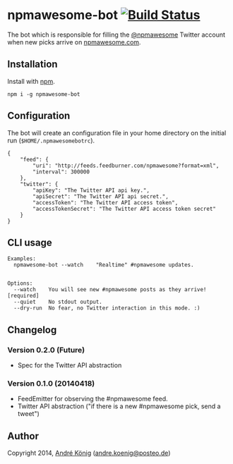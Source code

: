 # npmawesome-bot [![Build Status](https://travis-ci.org/npmawesome/bot.svg?branch=master)](https://travis-ci.org/npmawesome/bot)

The bot which is responsible for filling the [@npmawesome](http://twitter.com/npmawesome) Twitter account when new picks arrive on [npmawesome.com](http://npmawesome.com).

## Installation

Install with [npm](https://npmjs.org/package/npmawesome-bot).

    npm i -g npmawesome-bot

## Configuration

The bot will create an configuration file in your home directory on the initial run (`$HOME/.npmawesomebotrc`).

    {
        "feed": {
            "uri": "http://feeds.feedburner.com/npmawesome?format=xml",
            "interval": 300000
        },
        "twitter": {
            "apiKey": "The Twitter API api key.",
            "apiSecret": "The Twitter API api secret.",
            "accessToken": "The Twitter API access token",
            "accessTokenSecret": "The Twitter API access token secret"    
        }
    }

## CLI usage

    Examples:
      npmawesome-bot --watch    "Realtime" #npmawesome updates.


    Options:
      --watch    You will see new #npmawesome posts as they arrive!  [required]
      --quiet    No stdout output.
      --dry-run  No fear, no Twitter interaction in this mode. :)


## Changelog

### Version 0.2.0 (Future)

- Spec for the Twitter API abstraction

### Version 0.1.0 (20140418)

- FeedEmitter for observing the #npmawesome feed.
- Twitter API abstraction ("if there is a new #npmawesome pick, send a tweet")

## Author

Copyright 2014, [André König](http://iam.andrekoenig.info) (andre.koenig@posteo.de)
